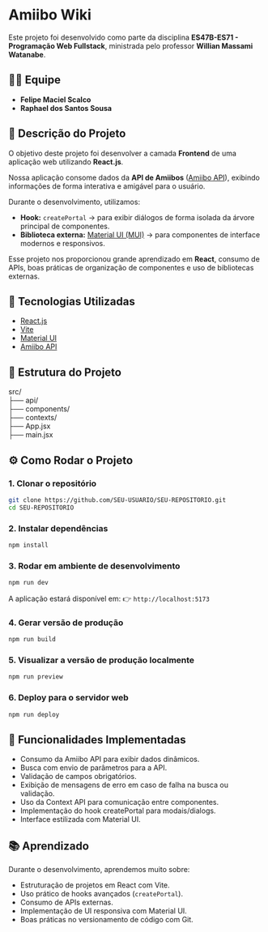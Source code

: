 # Amiibo Wiki  

Este projeto foi desenvolvido como parte da disciplina **ES47B-ES71 - Programação Web Fullstack**, ministrada pelo professor **Willian Massami Watanabe**.  

## 👨‍💻 Equipe  
- **Felipe Maciel Scalco**  
- **Raphael dos Santos Sousa**  

## 📖 Descrição do Projeto  
O objetivo deste projeto foi desenvolver a camada **Frontend** de uma aplicação web utilizando **React.js**.  

Nossa aplicação consome dados da **API de Amiibos** ([Amiibo API](https://www.amiiboapi.com/)), exibindo informações de forma interativa e amigável para o usuário.  

Durante o desenvolvimento, utilizamos:  
- **Hook:** `createPortal` → para exibir diálogos de forma isolada da árvore principal de componentes.  
- **Biblioteca externa:** [Material UI (MUI)](https://mui.com/) → para componentes de interface modernos e responsivos.  

Esse projeto nos proporcionou grande aprendizado em **React**, consumo de APIs, boas práticas de organização de componentes e uso de bibliotecas externas.  


## 🚀 Tecnologias Utilizadas  
- [React.js](https://react.dev/)  
- [Vite](https://vitejs.dev/)  
- [Material UI](https://mui.com/)  
- [Amiibo API](https://www.amiiboapi.com/)  


## 📂 Estrutura do Projeto  

src/  
├── api/  
├── components/  
├── contexts/    
├── App.jsx      
├── main.jsx   


## ⚙️ Como Rodar o Projeto  

### 1. Clonar o repositório  
```bash
git clone https://github.com/SEU-USUARIO/SEU-REPOSITORIO.git
cd SEU-REPOSITORIO
````

### 2. Instalar dependências

```bash
npm install
```

### 3. Rodar em ambiente de desenvolvimento

```bash
npm run dev
```

A aplicação estará disponível em:
👉 `http://localhost:5173`

### 4. Gerar versão de produção

```bash
npm run build
```

### 5. Visualizar a versão de produção localmente

```bash
npm run preview
```

### 6. Deploy para o servidor web

```bash
npm run deploy
```


## 📝 Funcionalidades Implementadas

* Consumo da Amiibo API para exibir dados dinâmicos.
* Busca com envio de parâmetros para a API.
* Validação de campos obrigatórios.
* Exibição de mensagens de erro em caso de falha na busca ou validação.
* Uso da Context API para comunicação entre componentes.
* Implementação do hook createPortal para modais/dialogs.
* Interface estilizada com Material UI.


## 📚 Aprendizado

Durante o desenvolvimento, aprendemos muito sobre:

* Estruturação de projetos em React com Vite.
* Uso prático de hooks avançados (`createPortal`).
* Consumo de APIs externas.
* Implementação de UI responsiva com Material UI.
* Boas práticas no versionamento de código com Git.
